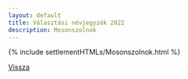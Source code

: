 ```yaml
---
layout: default
title: Választási névjegyzék 2022
description: Mosonszolnok
---
```


{% include settlementHTMLs/Mosonszolnok.html %}

[Vissza](../)